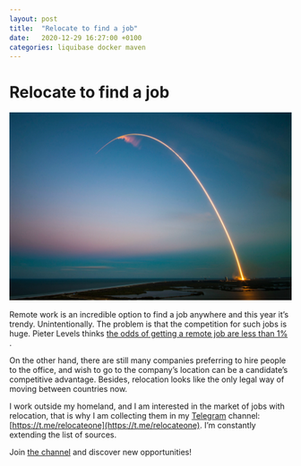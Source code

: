 ```yaml
---
layout: post
title:  "Relocate to find a job"
date:   2020-12-29 16:27:00 +0100
categories: liquibase docker maven
---
```

# Relocate to find a job

![Photo by SpaceX on Unsplash](/assets/2020-12-29-relocate-to-find-a-job/rocket.jpeg "Photo by SpaceX on Unsplash")

Remote work is an incredible option to find a job anywhere and this year it’s trendy.
Unintentionally. The problem is that the competition for such jobs is huge. Pieter Levels thinks
[the odds of getting a remote job are less than 1%](https://levels.io/the-odds-of-getting-a-remote-job/)
.

On the other hand, there are still many companies preferring to hire people to the office, and wish
to go to the company’s location can be a candidate’s competitive advantage. Besides, relocation
looks like the only legal way of moving between countries now.

I work outside my homeland, and I am interested in the market of jobs with relocation, that is why I
am collecting them in my [Telegram](https://telegram.org/)
channel: [https://t.me/relocateone](https://t.me/relocateone). I’m constantly extending the list of
sources. 

Join [the channel](https://t.me/relocateone) and discover new opportunities!
